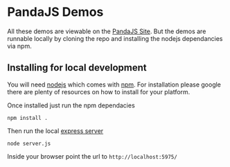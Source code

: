 # PandaJS Demos

All these demos are viewable on the [PandaJS Site](http://www.pandajs.net/showcase/).  But the demos are runnable locally by cloning the repo and installing the nodejs dependancies via npm.

## Installing for local development

You will need [nodejs](http://nodejs.org/) which comes with [npm](https://www.npmjs.org/).  For installation please google there are plenty of resources on how to install for your platform.

Once installed just run the npm dependacies

    npm install .

Then run the local [express server](http://expressjs.com/)

    node server.js

Inside your browser point the url to `http://localhost:5975/`


